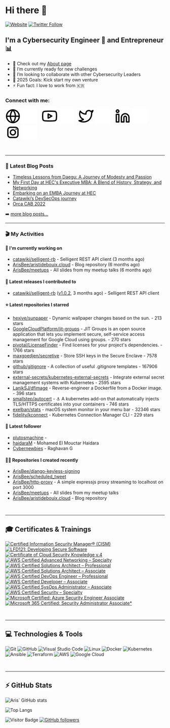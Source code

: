 # Hi there 👋

[![Website](https://img.shields.io/website?label=Aristidebouix.cloud&style=for-the-badge&url=https%3A%2F%2Faristidebouix.cloud)](https://aristidebouix.cloud)
[![Twitter Follow](https://img.shields.io/twitter/follow/ArisvdZ?color=1DA1F2&logo=twitter&style=for-the-badge)](https://twitter.com/intent/follow?original_referer=https%3A%2F%2Fgithub.com%2FArisBee&screen_name=ArisvdZ)

## I'm a Cybersecurity Engineer :wrench: and Entrepreneur :bar_chart:

- 🔭 Check out my [About page](https://aristidebouix.cloud/en/about/)
- 🌱 I’m currently ready for new challenges
- 👯 I’m looking to collaborate with other Cybersecurity Leaders
- 🥅 2025 Goals: Kick start my own venture
- ⚡ Fun fact: I love to work from 🇰🇷

### Connect with me:

[![website](./img/globe-light.svg)](https://aristidebouix.cloud#gh-light-mode-only)
[![website](./img/globe-dark.svg)](https://aristidebouix.cloud#gh-dark-mode-only)
&nbsp;&nbsp;
[![website](./img/youtube-light.svg)](https://www.youtube.com/channel/UCYBh0opcVpnfTRRKMoFG9zw#gh-light-mode-only)
[![website](./img/youtube-dark.svg)](https://www.youtube.com/channel/UCYBh0opcVpnfTRRKMoFG9zw#gh-dark-mode-only)
&nbsp;&nbsp;
[![website](./img/twitter-light.svg)](https://twitter.com/ArisvdZ#gh-light-mode-only)
[![website](./img/twitter-dark.svg)](https://twitter.com/ArisvdZ#gh-dark-mode-only)
&nbsp;&nbsp;
[![website](./img/linkedin-light.svg)](https://linkedin.com/in/aristide-bouix#gh-light-mode-only)
[![website](./img/linkedin-dark.svg)](https://linkedin.com/in/aristide-bouix#gh-dark-mode-only)
&nbsp;&nbsp;
[![website](./img/instagram-light.svg)](https://www.instagram.com/arisbcollection/#gh-light-mode-only)
[![website](./img/instagram-dark.svg)](https://www.instagram.com/arisbcollection/#gh-dark-mode-only)

<br />

---

### 📕 Latest Blog Posts

<!-- BLOG-POST-LIST:START -->
- [Timeless Lessons from Daegu: A Journey of Modesty and Passion](https://aristidebouix.cloud/en/2024/08/timeless-lessons-from-daegu-a-journey-of-modesty-and-passion/index.html/)
- [My First Day at HEC&#39;s Executive MBA: A Blend of History, Strategy, and Networking](https://aristidebouix.cloud/en/2024/02/my-first-day-at-hecs-executive-mba-a-blend-of-history-strategy-and-networking/index.html/)
- [Embarking on an EMBA Journey at HEC](https://aristidebouix.cloud/en/2024/01/embarking-on-an-emba-journey-at-hec/index.html/)
- [Catawiki’s DevSecOps journey](https://aristidebouix.cloud/en/2023/07/catawikis-devsecops-journey/index.html/)
- [Orca CAB 2022](https://aristidebouix.cloud/en/2023/02/orca-cab-2022/index.html/)
<!-- BLOG-POST-LIST:END -->


➡️ [more blog posts...](https://aristidebouix.com)

---

### 🎬 My Activities

#### 👷 I'm currently working on

- [catawiki/selligent-rb](https://github.com/catawiki/selligent-rb) - Selligent REST API client (3 months ago)
- [ArisBee/aristidebouix.cloud](https://github.com/ArisBee/aristidebouix.cloud) - Blog repository (6 months ago)
- [ArisBee/meetups](https://github.com/ArisBee/meetups) - All slides from my meetup talks  (6 months ago)

#### 🚀 Latest releases I contributed to

- [catawiki/selligent-rb](https://github.com/catawiki/selligent-rb) ([v1.0.2](https://github.com/catawiki/selligent-rb/releases/tag/v1.0.2), 3 months ago) - Selligent REST API client

#### ⭐ Latest repositories I starred

- [hexive/sunpaper](https://github.com/hexive/sunpaper) - Dynamic wallpaper changes based on the sun. - 213 stars
- [GoogleCloudPlatform/jit-groups](https://github.com/GoogleCloudPlatform/jit-groups) - JIT Groups is an open source application that lets you implement secure, self-service access management for Google Cloud using groups. - 270 stars
- [pivotal/LicenseFinder](https://github.com/pivotal/LicenseFinder) - Find licenses for your project&#39;s dependencies. - 1766 stars
- [maxgoedjen/secretive](https://github.com/maxgoedjen/secretive) - Store SSH keys in the Secure Enclave - 7578 stars
- [github/gitignore](https://github.com/github/gitignore) - A collection of useful .gitignore templates - 167906 stars
- [external-secrets/kubernetes-external-secrets](https://github.com/external-secrets/kubernetes-external-secrets) - Integrate external secret management systems with Kubernetes - 2595 stars
- [LanikSJ/dfimage](https://github.com/LanikSJ/dfimage) - Reverse-engineer a Dockerfile from a Docker image. - 396 stars
- [smallstep/autocert](https://github.com/smallstep/autocert) - ⚓ A kubernetes add-on that automatically injects TLS/HTTPS certificates into your containers - 746 stars
- [exelban/stats](https://github.com/exelban/stats) - macOS system monitor in your menu bar - 32346 stars
- [fidelity/kconnect](https://github.com/fidelity/kconnect) - Kubernetes Connection Manager CLI - 229 stars

#### 👥 Latest follower

- [plutosmachine](https://github.com/plutosmachine) - 
- [haidaraM](https://github.com/haidaraM) - Mohamed El Mouctar Haidara
- [Cybernewbies](https://github.com/Cybernewbies) - Raghavan G

#### 👨‍💻 Repositories I created recently

- [ArisBee/django-keyless-signing](https://github.com/ArisBee/django-keyless-signing)
- [ArisBee/scheduled_tweet](https://github.com/ArisBee/scheduled_tweet)
- [ArisBee/http-proxy](https://github.com/ArisBee/http-proxy) - A simple expressjs proxy streaming to localhost on port 3000
- [ArisBee/meetups](https://github.com/ArisBee/meetups) - All slides from my meetup talks 
- [ArisBee/aristidebouix.cloud](https://github.com/ArisBee/aristidebouix.cloud) - Blog repository

<br />

---

## 🎓 Certificates & Trainings

<!--START_SECTION:badges-->
<a href="https://www.credly.com/badges/587f0941-d0de-4280-9781-e0b81cb97980" title="Certified Information Security Manager® (CISM)"><img src="https://images.credly.com/size/80x80/images/d0891dee-6360-496c-9981-40652523b502/dbdea6794f1a6bbcc18d90eea923421aac7df6b5.png" alt="Certified Information Security Manager® (CISM)" width="80" height="80"></a>
<a href="https://www.credly.com/badges/6a902f18-53dd-4030-bccc-57278fa58a45" title="LFD121: Developing Secure Software"><img src="https://images.credly.com/size/80x80/images/ee986187-6637-45e9-8184-8382dc117432/blob" alt="LFD121: Developing Secure Software" width="80" height="80"></a>
<a href="https://www.credly.com/badges/54fc19a6-b9f2-4328-bd8c-125831011be7" title="Certificate of Cloud Security Knowledge v.4"><img src="https://images.credly.com/size/80x80/images/7495098d-c8c3-41a8-a81a-772cdc7e6a95/image.png" alt="Certificate of Cloud Security Knowledge v.4" width="80" height="80"></a>
<a href="https://www.credly.com/badges/ba4bf7c4-1259-40ae-85d9-297f5cceda83" title="AWS Certified Advanced Networking – Specialty"><img src="https://images.credly.com/size/80x80/images/4d08274f-64c1-495e-986b-3143f51b1371/image.png" alt="AWS Certified Advanced Networking – Specialty" width="80" height="80"></a>
<a href="https://www.credly.com/badges/fc6a13b6-5a10-45eb-8510-0cce1e48af08" title="AWS Certified Solutions Architect – Professional"><img src="https://images.credly.com/size/80x80/images/2d84e428-9078-49b6-a804-13c15383d0de/image.png" alt="AWS Certified Solutions Architect – Professional" width="80" height="80"></a>
<a href="https://www.credly.com/badges/88e53d73-5b1a-4cfc-9b14-5da69f697494" title="AWS Certified Solutions Architect – Associate"><img src="https://images.credly.com/size/80x80/images/0e284c3f-5164-4b21-8660-0d84737941bc/image.png" alt="AWS Certified Solutions Architect – Associate" width="80" height="80"></a>
<a href="https://www.credly.com/badges/fbab5d0d-564b-4dd2-a43f-4bf920c083ce" title="AWS Certified DevOps Engineer – Professional"><img src="https://images.credly.com/size/80x80/images/bd31ef42-d460-493e-8503-39592aaf0458/image.png" alt="AWS Certified DevOps Engineer – Professional" width="80" height="80"></a>
<a href="https://www.credly.com/badges/c6763341-1723-42f6-b2e1-d094b7c520b7" title="AWS Certified Developer – Associate"><img src="https://images.credly.com/size/80x80/images/b9feab85-1a43-4f6c-99a5-631b88d5461b/image.png" alt="AWS Certified Developer – Associate" width="80" height="80"></a>
<a href="https://www.credly.com/badges/3f027601-9447-465b-8a87-0cce67a74c1a" title="AWS Certified SysOps Administrator – Associate"><img src="https://images.credly.com/size/80x80/images/f0d3fbb9-bfa7-4017-9989-7bde8eaf42b1/image.png" alt="AWS Certified SysOps Administrator – Associate" width="80" height="80"></a>
<a href="https://www.credly.com/badges/df592773-1b0c-4fae-b431-7b847b55b365" title="AWS Certified Security – Specialty"><img src="https://images.credly.com/size/80x80/images/53acdae5-d69f-4dda-b650-d02ed7a50dd7/image.png" alt="AWS Certified Security – Specialty" width="80" height="80"></a>
<a href="https://www.credly.com/badges/619dd0cc-0520-4d64-8769-1834f39065da" title="Microsoft Certified: Azure Security Engineer Associate"><img src="https://images.credly.com/size/80x80/images/1ad16b6f-2c71-4a2e-ae74-ec69c4766039/azure-security-engineer-associate600x600.png" alt="Microsoft Certified: Azure Security Engineer Associate" width="80" height="80"></a>
<a href="https://www.credly.com/badges/48257bc8-894c-4f38-8166-68b4ca403606" title="Microsoft 365 Certified: Security Administrator Associate*"><img src="https://images.credly.com/size/80x80/images/e1b12077-7be7-493a-8b7a-afa6e58182ce/microsoft365-security-administrator-associate-600x600.png" alt="Microsoft 365 Certified: Security Administrator Associate*" width="80" height="80"></a>
<!--END_SECTION:badges-->


<br />

---

## 💻 Technologies & Tools

![Git](https://img.shields.io/badge/git-%23F05033.svg?style=for-the-badge&logo=git&logoColor=white)
![GitHub](https://img.shields.io/badge/github-%23121011.svg?style=for-the-badge&logo=github&logoColor=white)
![Visual Studio Code](https://img.shields.io/badge/VisualStudioCode-0078d7.svg?style=for-the-badge&logo=visual-studio-code&logoColor=white)
![Linux](https://img.shields.io/badge/Linux-FCC624?style=for-the-badge&logo=linux&logoColor=black)
![Docker](https://img.shields.io/badge/docker-0db7ed.svg?style=for-the-badge&logo=docker&logoColor=white)
![Kubernetes](https://img.shields.io/badge/kubernetes-326ce5.svg?style=for-the-badge&logo=kubernetes&logoColor=white)
![Ansible](https://img.shields.io/badge/ansible-1A1918.svg?style=for-the-badge&logo=ansible&logoColor=white)
![Terraform](https://img.shields.io/badge/terraform-5835CC.svg?style=for-the-badge&logo=terraform&logoColor=white)
![AWS](https://img.shields.io/badge/AWS-FF9900.svg?style=for-the-badge&logo=amazon-aws&logoColor=white)
![Google Cloud](https://img.shields.io/badge/GoogleCloud-4285F4.svg?style=for-the-badge&logo=google-cloud&logoColor=white)

<br />

---

## ⚡ GitHub Stats

![Aris` GitHub stats](https://github-readme-stats.vercel.app/api?username=ArisBee&show_icons=true&theme=radical)

![Top Langs](https://github-readme-stats.vercel.app/api/top-langs/?username=ArisBee&show_icons=true&theme=radical)

![Visitor Badge](https://visitor-badge.glitch.me/badge?page_id=ArisBee)
[![GitHub followers](https://img.shields.io/github/followers/ArisBee.svg?style=social&label=Follow&maxAge=2592000)](https://github.com/ArisBee?tab=followers)


